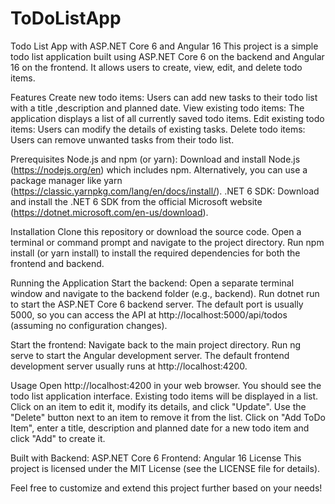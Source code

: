 # ToDoListApp

Todo List App with ASP.NET Core 6 and Angular 16
This project is a simple todo list application built using ASP.NET Core 6 on the backend and Angular 16 on the frontend. It allows users to create, view, edit, and delete todo items.

Features
Create new todo items: Users can add new tasks to their todo list with a title ,description and planned date.
View existing todo items: The application displays a list of all currently saved todo items.
Edit existing todo items: Users can modify the details of existing tasks.
Delete todo items: Users can remove unwanted tasks from their todo list.

Prerequisites
Node.js and npm (or yarn): Download and install Node.js (https://nodejs.org/en) which includes npm. Alternatively, you can use a package manager like yarn (https://classic.yarnpkg.com/lang/en/docs/install/).
.NET 6 SDK: Download and install the .NET 6 SDK from the official Microsoft website (https://dotnet.microsoft.com/en-us/download).

Installation
Clone this repository or download the source code.
Open a terminal or command prompt and navigate to the project directory.
Run npm install (or yarn install) to install the required dependencies for both the frontend and backend.

Running the Application
Start the backend:
Open a separate terminal window and navigate to the backend folder (e.g., backend).
Run dotnet run to start the ASP.NET Core 6 backend server. The default port is usually 5000, so you can access the API at http://localhost:5000/api/todos (assuming no configuration changes).

Start the frontend:
Navigate back to the main project directory.
Run ng serve to start the Angular development server. The default frontend development server usually runs at http://localhost:4200.

Usage
Open http://localhost:4200 in your web browser.
You should see the todo list application interface.
Existing todo items will be displayed in a list.
Click on an item to edit it, modify its details, and click "Update".
Use the "Delete" button next to an item to remove it from the list.
Click on "Add ToDo Item", enter a title, description and planned date for a new todo item and click "Add" to create it.


Built with
Backend: ASP.NET Core 6
Frontend: Angular 16
License
This project is licensed under the MIT License (see the LICENSE file for details).

Feel free to customize and extend this project further based on your needs!
